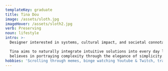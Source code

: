 ```yaml
---
templateKey: graduate
title: Tina Dou
image: /assets/sloth.jpg
imageHover: /assets/sloth2.jpg
verb: Preserving
noun: lifestyle
intro: >-
  Designer interested in systems, cultural impact, and societal connotations.

  Tina aims to naturally integrate intuitive solutions into every day life. She
  believes in portraying complexity through the elegance of simplicity. 
hobbies: 'Scrolling through memes, binge watching Youtube & Twitch, travelling'
---
```



